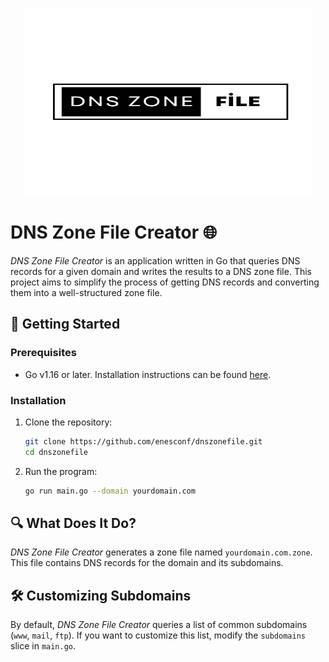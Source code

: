<p align="center">
  <img width="460" height="300" src="https://github.com/enesconf/dnszonefile/blob/main/image/logo.png">
</p>

# **DNS Zone File Creator** 🌐

_DNS Zone File Creator_ is an application written in Go that queries DNS records for a given domain and writes the results to a DNS zone file. This project aims to simplify the process of getting DNS records and converting them into a well-structured zone file.

## **🚀 Getting Started**

### **Prerequisites**

- Go v1.16 or later. Installation instructions can be found [here](https://golang.org/dl/).

### **Installation**

1. Clone the repository:
   ```bash
   git clone https://github.com/enesconf/dnszonefile.git
   cd dnszonefile
   ```
2. Run the program:
   ```bash
   go run main.go --domain yourdomain.com
   ```

## **🔍 What Does It Do?**

_DNS Zone File Creator_ generates a zone file named `yourdomain.com.zone`. This file contains DNS records for the domain and its subdomains.

## **🛠️ Customizing Subdomains**

By default, _DNS Zone File Creator_ queries a list of common subdomains (`www`, `mail`, `ftp`). If you want to customize this list, modify the `subdomains` slice in `main.go`.
